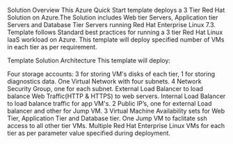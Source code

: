 Solution Overview
This Azure Quick Start template deploys a 3 Tier Red Hat Solution on Azure.The Solution includes Web tier Servers, Application tier Servers and Database Tier Servers running Red Hat Enterprise Linux 7.3. Template follows Standard best practices for running a 3 tier Red Hat Linux IaaS workload on Azure. This template will deploy specified number of VMs in each tier as per requirement.

Template Solution Architecture
This template will deploy:

Four storage accounts: 3 for storing VM's disks of each tier, 1 for storing diagnostics data.
One Virtual Network with four subnets.
4 Network Security Group, one for each subnet.
External Load Balancer to load balance Web Traffic(HTTP & HTTPS) to web servers.
Internal Load Balancer to load balance traffic for app VM's.
2 Public IP’s, one for external Load balancer and other for Jump VM.
3 Virtual Machine Availability sets for Web Tier, Application Tier and Database tier.
One Jump VM to faclitate ssh access to all other tier VMs.
Multiple Red Hat Enterprise Linux VMs for each tier as per parameter value specified during deployment.
